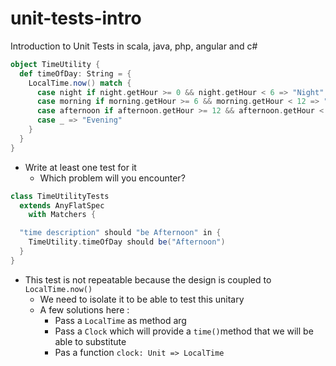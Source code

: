 # unit-tests-intro
Introduction to Unit Tests in scala, java, php, angular and c#



```scala
object TimeUtility {
  def timeOfDay: String = {
    LocalTime.now() match {
      case night if night.getHour >= 0 && night.getHour < 6 => "Night"
      case morning if morning.getHour >= 6 && morning.getHour < 12 => "Morning"
      case afternoon if afternoon.getHour >= 12 && afternoon.getHour < 18 => "Afternoon"
      case _ => "Evening"
    }
  }
}
```

- Write at least one test for it
  - Which problem will you encounter?

```scala
class TimeUtilityTests
  extends AnyFlatSpec
    with Matchers {

  "time description" should "be Afternoon" in {
    TimeUtility.timeOfDay should be("Afternoon")
  }
}
```

- This test is not repeatable because the design is coupled to `LocalTime.now()`
  - We need to isolate it to be able to test this unitary
  - A few solutions here :
    - Pass a `LocalTime` as method arg
    - Pass a `Clock` which will provide a `time()`method that we will be able to substitute
    - Pas a function `clock: Unit => LocalTime`
